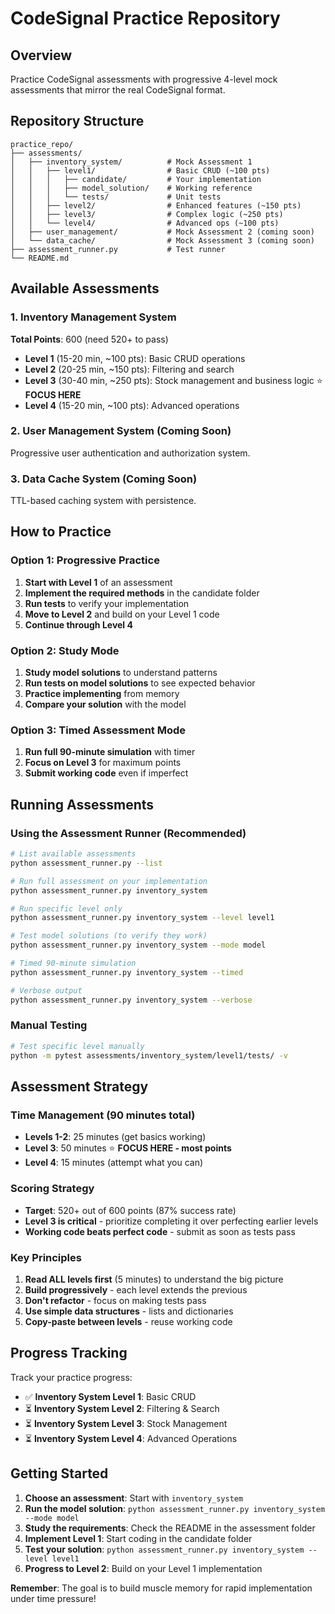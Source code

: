 # CodeSignal Practice Repository

## Overview
Practice CodeSignal assessments with progressive 4-level mock assessments that mirror the real CodeSignal format.

## Repository Structure

```
practice_repo/
├── assessments/
│   ├── inventory_system/          # Mock Assessment 1
│   │   ├── level1/                # Basic CRUD (~100 pts)
│   │   │   ├── candidate/         # Your implementation
│   │   │   ├── model_solution/    # Working reference
│   │   │   └── tests/             # Unit tests
│   │   ├── level2/                # Enhanced features (~150 pts)
│   │   ├── level3/                # Complex logic (~250 pts)
│   │   └── level4/                # Advanced ops (~100 pts)
│   ├── user_management/           # Mock Assessment 2 (coming soon)
│   └── data_cache/                # Mock Assessment 3 (coming soon)
├── assessment_runner.py           # Test runner
└── README.md
```

## Available Assessments

### 1. Inventory Management System
**Total Points**: 600 (need 520+ to pass)

- **Level 1** (15-20 min, ~100 pts): Basic CRUD operations
- **Level 2** (20-25 min, ~150 pts): Filtering and search
- **Level 3** (30-40 min, ~250 pts): Stock management and business logic ⭐ **FOCUS HERE**
- **Level 4** (15-20 min, ~100 pts): Advanced operations

### 2. User Management System (Coming Soon)
Progressive user authentication and authorization system.

### 3. Data Cache System (Coming Soon)
TTL-based caching system with persistence.

## How to Practice

### Option 1: Progressive Practice
1. **Start with Level 1** of an assessment
2. **Implement the required methods** in the candidate folder
3. **Run tests** to verify your implementation
4. **Move to Level 2** and build on your Level 1 code
5. **Continue through Level 4**

### Option 2: Study Mode
1. **Study model solutions** to understand patterns
2. **Run tests on model solutions** to see expected behavior
3. **Practice implementing** from memory
4. **Compare your solution** with the model

### Option 3: Timed Assessment Mode
1. **Run full 90-minute simulation** with timer
2. **Focus on Level 3** for maximum points
3. **Submit working code** even if imperfect

## Running Assessments

### Using the Assessment Runner (Recommended)

```bash
# List available assessments
python assessment_runner.py --list

# Run full assessment on your implementation
python assessment_runner.py inventory_system

# Run specific level only
python assessment_runner.py inventory_system --level level1

# Test model solutions (to verify they work)
python assessment_runner.py inventory_system --mode model

# Timed 90-minute simulation
python assessment_runner.py inventory_system --timed

# Verbose output
python assessment_runner.py inventory_system --verbose
```

### Manual Testing
```bash
# Test specific level manually
python -m pytest assessments/inventory_system/level1/tests/ -v
```

## Assessment Strategy

### Time Management (90 minutes total)
- **Levels 1-2**: 25 minutes (get basics working)
- **Level 3**: 50 minutes ⭐ **FOCUS HERE - most points**
- **Level 4**: 15 minutes (attempt what you can)

### Scoring Strategy
- **Target**: 520+ out of 600 points (87% success rate)
- **Level 3 is critical** - prioritize completing it over perfecting earlier levels
- **Working code beats perfect code** - submit as soon as tests pass

### Key Principles
1. **Read ALL levels first** (5 minutes) to understand the big picture
2. **Build progressively** - each level extends the previous
3. **Don't refactor** - focus on making tests pass
4. **Use simple data structures** - lists and dictionaries
5. **Copy-paste between levels** - reuse working code

## Progress Tracking

Track your practice progress:
- ✅ **Inventory System Level 1**: Basic CRUD
- ⏳ **Inventory System Level 2**: Filtering & Search  
- ⏳ **Inventory System Level 3**: Stock Management
- ⏳ **Inventory System Level 4**: Advanced Operations

## Getting Started

1. **Choose an assessment**: Start with `inventory_system`
2. **Run the model solution**: `python assessment_runner.py inventory_system --mode model`
3. **Study the requirements**: Check the README in the assessment folder
4. **Implement Level 1**: Start coding in the candidate folder
5. **Test your solution**: `python assessment_runner.py inventory_system --level level1`
6. **Progress to Level 2**: Build on your Level 1 implementation

**Remember**: The goal is to build muscle memory for rapid implementation under time pressure!